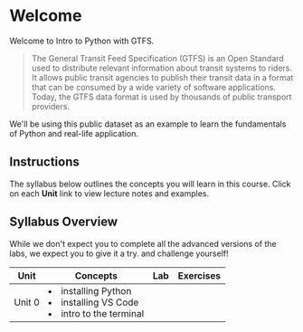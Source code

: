 # Welcome
Welcome to Intro to Python with GTFS.

> The General Transit Feed Specification (GTFS) is an Open Standard used to distribute relevant information about transit systems to riders. It allows public transit agencies to publish their transit data in a format that can be consumed by a wide variety of software applications. Today, the GTFS data format is used by thousands of public transport providers.

We'll be using this public dataset as an example to learn the fundamentals of Python and real-life application.

## Instructions

The syllabus below outlines the concepts you will learn in this course. Click on each **Unit** link to view lecture notes and examples.

## Syllabus Overview

While we don't expect you to complete all the advanced versions of the labs, we expect you to give it a try. and challenge yourself!

| Unit| Concepts| Lab| Exercises|
| ----|-------- | --- |------ | 
| Unit 0 | <li>installing Python</li> <li>installing VS Code</li> <li>intro to the terminal</li>|||
